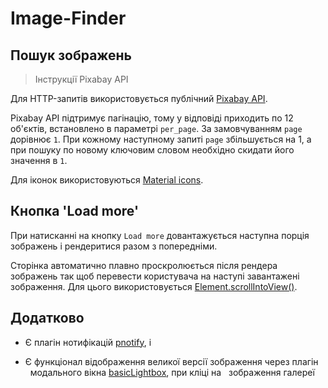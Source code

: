 # **Image-Finder**

## Пошук зображень

>Інструкції Pixabay API

Для HTTP-запитів використовується публічний
[Pixabay API](https://pixabay.com/api/docs/). 

Pixabay API підтримує пагінацію, тому у відповіді приходить по 12 об'єктів,
встановлено в параметрі `per_page`. За замовчуванням `page` дорівнює `1`. При
кожному наступному запиті `page` збільшується на 1, а при пошуку по новому
ключовим словом необхідно скидати його значення в `1`.


Для іконок використовуються
[Material icons](https://google.github.io/material-design-icons/). 


## Кнопка 'Load more'

При натисканні на кнопку `Load more` довантажується наступна порція зображень і рендеритися разом з попередніми.

Сторінка автоматично плавно проскролюється після рендера зображень так щоб
перевести користувача на наступі завантажені зображення. Для цього використовується
[Element.scrollIntoView()](https://developer.mozilla.org/en-US/docs/Web/API/Element/scrollIntoView).

## Додатково

- Є плагін нотифікацій
  [pnotify](https://github.com/sciactive/pnotify), і 

- Є функціонал відображення великої версії зображення через плагін
    модального вікна
  [basicLightbox](https://basiclightbox.electerious.com/), при кліці на
    зображення галереї

